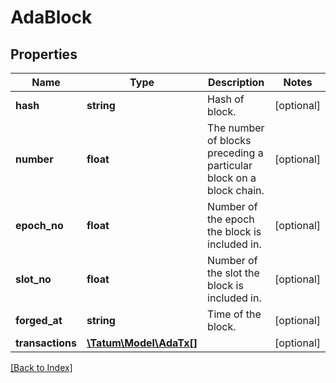 # AdaBlock

## Properties

Name | Type | Description | Notes
------------ | ------------- | ------------- | -------------
**hash** | **string** | Hash of block. | [optional]
**number** | **float** | The number of blocks preceding a particular block on a block chain. | [optional]
**epoch_no** | **float** | Number of the epoch the block is included in. | [optional]
**slot_no** | **float** | Number of the slot the block is included in. | [optional]
**forged_at** | **string** | Time of the block. | [optional]
**transactions** | [**\Tatum\Model\AdaTx[]**](AdaTx.md) |  | [optional]

[[Back to Index]](../index.md)
